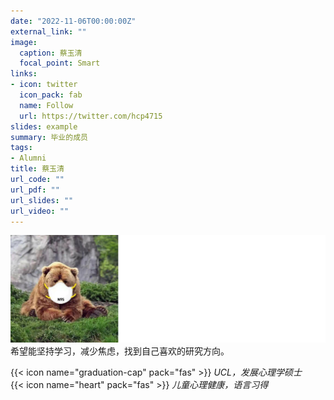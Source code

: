 ```yaml
---
date: "2022-11-06T00:00:00Z"
external_link: ""
image:
  caption: 蔡玉清
  focal_point: Smart
links:
- icon: twitter
  icon_pack: fab
  name: Follow
  url: https://twitter.com/hcp4715
slides: example
summary: 毕业的成员
tags:
- Alumni
title: 蔡玉清
url_code: ""
url_pdf: ""
url_slides: ""
url_video: ""
---
```

![](images/cyq1.png)
希望能坚持学习，减少焦虑，找到自己喜欢的研究方向。

{{< icon name="graduation-cap" pack="fas" >}} _UCL，发展心理学硕士_  
{{< icon name="heart" pack="fas" >}} _儿童心理健康，语言习得_  


